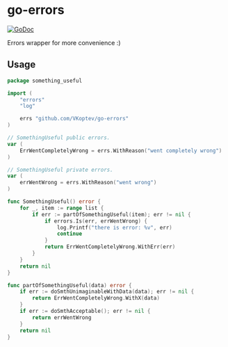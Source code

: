 # go-errors

[![GoDoc](https://pkg.go.dev/badge/github.com/VKoptev/go-errors)](https://pkg.go.dev/github.com/VKoptev/go-errors)

Errors wrapper for more convenience :)


## Usage

```go
package something_useful

import (
	"errors"
	"log"

	errs "github.com/VKoptev/go-errors"
)

// SomethingUseful public errors.
var (
	ErrWentCompletelyWrong = errs.WithReason("went completely wrong")
)

// SomethingUseful private errors.
var (
	errWentWrong = errs.WithReason("went wrong")
)

func SomethingUseful() error {
	for _, item := range list {
		if err := partOfSomethingUseful(item); err != nil {
			if errors.Is(err, errWentWrong) {
				log.Printf("there is error: %v", err)
				continue
			}
			return ErrWentCompletelyWrong.WithErr(err)
		}
	}
	return nil
}

func partOfSomethingUseful(data) error {
	if err := doSmthUnimaginableWithData(data); err != nil {
		return ErrWentCompletelyWrong.WithX(data)
	}
	if err := doSmthAcceptable(); err != nil {
		return errWentWrong
	}
	return nil
}

```
